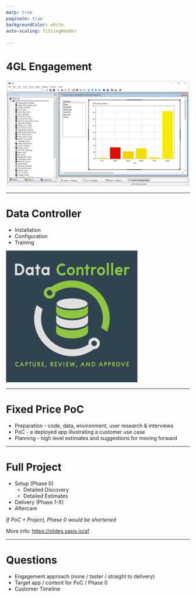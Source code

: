 ```yaml
---
marp: true
paginate: true
backgroundColor: white
auto-scaling: fittingHeader

---
```

<!--
npx @marp-team/marp-cli slides/engage.md -o engage/index.html --html=true
-->



<!-- header: ![h:6em align:right](../img/4gl-logo2.png) -->


# 4GL Engagement

![bg right:65% height:500](../img/afscreen.png)


---
<!-- header: ![h:4em align:right](../img/4gl-logo2.png) -->
# Data Controller

 - Installation
 - Configuration
 - Training

 ![bg right:60% height:540](../img/dc.png)

---

# Fixed Price PoC

 - Preparation - code, data, environment, user research & interviews
 - PoC - a deployed app illustrating a customer use case
 - Planning - high level estimates and suggestions for moving forward

---


# Full Project

- Setup (Phase 0)
  - Detailed Discovery
  - Detailed Estimates
- Delivery (Phase 1-X)
- Aftercare

_If PoC + Project, Phase 0 would be shortened_

More info: https://slides.sasjs.io/af

---

# Questions

 - Engagement approach (none / taster / straight to delivery)
 - Target app / content for PoC / Phase 0
 - Customer Timeline